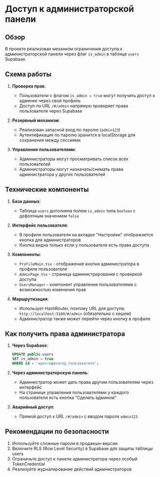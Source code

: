 # Доступ к администраторской панели

## Обзор

В проекте реализован механизм ограничения доступа к администраторской панели через флаг `is_admin` в таблице `users` Supabase.

## Схема работы

1. **Проверка прав**: 
   - Пользователи с флагом `is_admin = true` могут получить доступ к админке через свой профиль
   - Доступ по URL `/#/admin` напрямую проверяет права пользователя через Supabase
   
2. **Резервный механизм**:
   - Реализован запасной вход по паролю (`admin123`)
   - Аутентификация по паролю хранится в localStorage для сохранения между сессиями

3. **Управление пользователями**:
   - Администраторы могут просматривать список всех пользователей
   - Администраторы могут назначать/снимать права администратора у других пользователей

## Технические компоненты

1. **База данных**:
   - Таблица `users` дополнена полем `is_admin` типа `boolean` с дефолтным значением `false`

2. **Интерфейс пользователя**:
   - В профиле пользователя на вкладке "Настройки" отображается кнопка для администраторов
   - Кнопка видна только если у пользователя есть права доступа

3. **Компоненты**:
   - `ProfileMain.tsx` - отображение кнопки администратора в профиле пользователя
   - `AdminPage.tsx` - страница администрирования с проверкой доступа
   - `UsersManager` - компонент управления пользователями с возможностью изменения прав

4. **Маршрутизация**:
   - Использует HashRouter, поэтому URL для доступа: `http://localhost:5180/#/admin` (обязательно с хешем)
   - Администратор также может перейти через кнопку в профиле

## Как получить права администратора

1. **Через Supabase**:
   ```sql
   UPDATE public.users 
   SET is_admin = true 
   WHERE id = 'идентификатор_пользователя';
   ```

2. **Через администраторскую панель**: 
   - Администратор может дать права другим пользователям через интерфейс
   - На странице управления пользователями у каждого пользователя есть кнопка "Сделать админом"

3. **Аварийный доступ**:
   - Прямой доступ к URL `/#/admin` с вводом пароля `admin123`

## Рекомендации по безопасности

1. Используйте сложные пароли в продакшн-версии
2. Включите RLS (Row Level Security) в Supabase для защиты таблицы users
3. Ограничьте доступ к панели администратора через особый TokenCredential
4. Реализуйте журналирование действий администраторов 